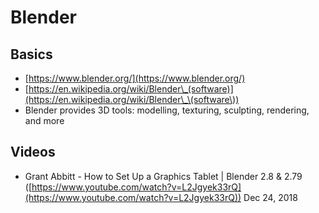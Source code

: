 # Blender

## Basics

* [https://www.blender.org/](https://www.blender.org/)
* [https://en.wikipedia.org/wiki/Blender\_(software)](https://en.wikipedia.org/wiki/Blender\_\(software\))
* Blender provides 3D tools: modelling, texturing, sculpting, rendering, and more

## Videos

* Grant Abbitt - How to Set Up a Graphics Tablet | Blender 2.8 & 2.79 ([https://www.youtube.com/watch?v=L2Jgyek33rQ](https://www.youtube.com/watch?v=L2Jgyek33rQ)) Dec 24, 2018





